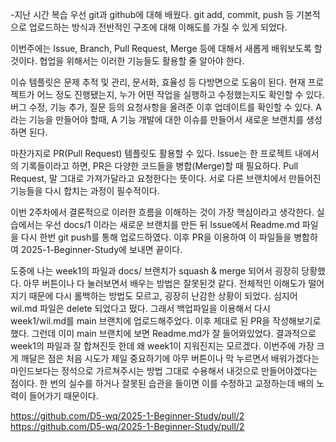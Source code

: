 -지난 시간 복습
우선 git과 github에 대해 배웠다.
git add, commit, push 등 기본적으로 업로드하는 방식과 전반적인 구조에 대해 이해도를 가질 수 있게 되었다.

이번주에는 Issue, Branch, Pull Request, Merge 등에 대해서 새롭게 배워보도록 할 것이다.
협업을 위해서는 이러한 기능들도 활용할 줄 알아야 한다.

이슈 템플릿은 문제 추적 및 관리, 문서화, 효율성 등 다방면으로 도움이 된다.
현재 프로젝트가 어느 정도 진행됐는지, 누가 어떤 작업을 실행하고 수정했는지도 확인할 수 있다.
버그 수정, 기능 추가, 질문 등의 요청사항을 올려준 이후 업데이트를 확인할 수 있다.
A라는 기능을 만들어야 할때, A 기능 개발에 대한 이슈를 만들어서 새로운 브랜치를 생성하면 된다.

마찬가지로 PR(Pull Request) 템플릿도 활용할 수 있다.
Issue는 한 프로젝트 내에서의 기록들이라고 하면, PR은 다양한 코드들을 병합(Merge)할 때 필요하다.
Pull Request, 말 그대로 가져가달라고 요청한다는 뜻이다.
서로 다른 브랜치에서 만들어진 기능들을 다시 합치는 과정이 필수적이다.

이번 2주차에서 결론적으로 이러한 흐름을 이해하는 것이 가장 핵심이라고 생각한다.
실습에서는 우선 docs/1 이라는 새로운 브랜치를 만든 뒤
Issue에서 Readme.md 파일을 다시 한번 git push를 통해 업로드하였다.
이후 PR을 이용하여 이 파일들을 병합하여 2025-1-Beginner-Study에 보내면 끝이다.

도중에 나는 week1의 파일과 docs/ 브랜치가 squash & merge 되어서 굉장히 당황했다.
아무 버튼이나 다 눌러보면서 배우는 방법은 잘못된것 같다.
전체적인 이해도가 떨어지기 때문에 다시 롤백하는 방법도 모르고, 굉장히 난감한 상황이 되었다.
심지어 wil.md 파일은 delete 되었다고 떴다.
그래서 백업파일을 이용해서 다시 week1/wil.md를 main 브랜치에 업로드해주었다.
이후 제대로 된 PR을 작성해보기로 했다.
그런데 이미 main 브랜치에 보면 Readme.md가 잘 들어와있었다.
결과적으로 week1의 파일과 잘 합쳐진듯 한데 왜 week1이 지워진지는 모르겠다.
이번주에 가장 크게 깨달은 점은 처음 시도가 제일 중요하기에 아무 버튼이나 막 누르면서 배워가겠다는 마인드보다는
정석으로 가르쳐주시는 방법 그대로 수용해서 내것으로 만들어야겠다는 점이다.
한 번의 실수를 하거나 잘못된 습관을 들이면 이를 수정하고 교정하는데 배의 노력이 들어가기 때문이다.

https://github.com/D5-wq/2025-1-Beginner-Study/pull/2
<https://github.com/D5-wq/2025-1-Beginner-Study/pull/2>
